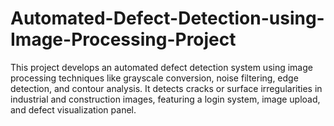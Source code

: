 # Automated-Defect-Detection-using-Image-Processing-Project
This project develops an automated defect detection system using image processing techniques like grayscale conversion, noise filtering, edge detection, and contour analysis. It detects cracks or surface irregularities in industrial and construction images, featuring a login system, image upload, and defect visualization panel.
